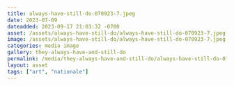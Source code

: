 ```yaml
---
title: always-have-still-do-070923-7.jpeg
date: 2023-07-09
dateadded: 2023-09-17 21:03:32 -0700
asset: /assets/always-have-still-do/always-have-still-do-070923-7.jpeg
image: /assets/always-have-still-do/always-have-still-do-070923-7.jpeg
categories: media image
gallery: they-always-have-and-still-do
permalink: /media/they-always-have-and-still-do/always-have-still-do-070923-7-jpeg
layout: asset
tags: ["art", "nationale"]
--- 
```

